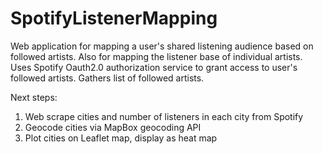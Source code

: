 # SpotifyListenerMapping

Web application for mapping a user's shared listening audience based on followed artists. 
Also for mapping the listener base of individual artists. 
Uses Spotify Oauth2.0 authorization service to grant access to user's followed artists.
Gathers list of followed artists.

Next steps:

<ol>
<li>Web scrape cities and number of listeners in each city from Spotify</li>
<li>Geocode cities via MapBox geocoding API</li>
<li>Plot cities on Leaflet map, display as heat map</li>
</ol>
